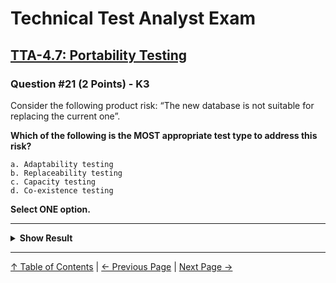 # Technical Test Analyst Exam

## [TTA-4.7: Portability Testing](../../4-quality-characteristics-for-technical-testing/4.7-portability-testing.md)

### Question #21 (2 Points) - K3

Consider the following product risk: “The new database is not suitable for replacing the current one”.

**Which of the following is the MOST appropriate test type to address this risk?**

    a. Adaptability testing
    b. Replaceability testing
    c. Capacity testing
    d. Co-existence testing

**Select ONE option.**

---

<details>
<summary><strong>Show Result</strong></summary>

#### Correct Answer: b

    a. Is not correct. Adaptability testing checks whether a given application can function correctly in all intended target environments
    b. Is correct. Replaceability testing focuses on the ability of software components (such as databases) to replace existing components
    c. Is not correct. Capacity testing relates to exercising the maximum limits of a system
    d. Is not correct. Co-existence testing considers the degree to which a test item can function satisfactorily alongside other independent products in a shared environment

</details>

---

[↑ Table of Contents](../../README.md#table-of-contents) | [← Previous Page](question-20.md) | [Next Page →](question-22.md)
